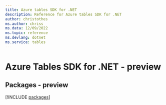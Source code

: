 ```yaml
---
title: Azure tables SDK for .NET
description: Reference for Azure tables SDK for .NET
author: christothes
ms.author: chriss
ms.data: 12/09/2022
ms.topic: reference
ms.devlang: dotnet
ms.service: tables
---
```

# Azure Tables SDK for .NET - preview
## Packages - preview
[!INCLUDE [packages](tables-index.md)]